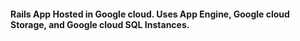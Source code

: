 #### Rails App Hosted in Google cloud. Uses App Engine, Google cloud Storage, and Google cloud SQL Instances.
